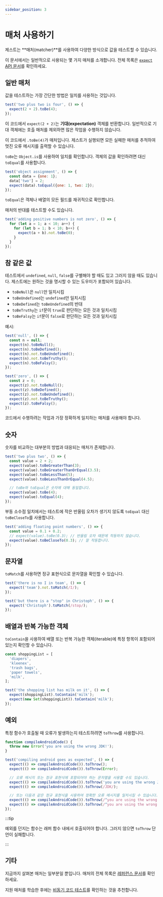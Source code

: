 ```yaml
---
sidebar_position: 3
---
```


# 매처 사용하기

제스트는 **매처(matcher)**를 사용하여 다양한 방식으로 값을 테스트할 수 있습니다.

이 문서에서는 일반적으로 사용되는 몇 가지 매처를 소개합니다. 전체 목록은 [`expect` API 문서](https://github.com/facebook/jest/blob/main/website/versioned_docs/version-29.2/ExpectAPI.md)를 확인하세요.

## 일반 매처

값을 테스트하는 가장 간단한 방법은 일치를 사용하는 것입니다.

```js
test('two plus two is four', () => {
  expect(2 + 2).toBe(4);
});
```

이 코드에서 `expect(2 + 2)`는 **기대(expectation)** 객체를 반환합니다. 일반적으로 기대 객체에는 호출 매처를 제외하면 많은 작업을 수행하지 않습니다.

이 코드에서 `.toBe(4)`가 매처입니다. 제스트가 실행되면 모든 실패한 매처를 추적하여 멋진 오류 메시지를 출력할 수 있습니다.

`toBe`는 `Object.is`를 사용하여 일치를 확인합니다. 객체의 값을 확인하려면 대신 `toEqual`를 사용합니다.

```js
test('object assignment', () => {
  const data = {one: 1};
  data['two'] = 2;
  expect(data).toEqual({one: 1, two: 2});
});
```

`toEqual`은 객체나 배열의 모든 필드를 재귀적으로 확인합니다.

매처의 반대를 테스트할 수도 있습니다.

```js
test('adding positive numbers is not zero', () => {
  for (let a = 1; a < 10; a++) {
    for (let b = 1; b < 10; b++) {
      expect(a + b).not.toBe(0);
    }
  }
});
```

## 참 같은 값

테스트에서 `undefined`, `null`, `false`를 구별해야 할 때도 있고 그러지 않을 때도 있습니다. 제스트에는 원하는 것을 명시할 수 있는 도우미가 포함되어 있습니다.

- `toBeNull`은 `null`만 일치시킴
- `toBeUndefined`는 `undefined`만 일치시킴
- `toBeDefined`는 `toBeUndefined`의 반대
- `toBeTruthy`는 `if`문이 `true`로 판단하는 모든 것과 일치시킴
- `toBeFalsy`는 `if`문이 `false`로 판단하는 모든 것과 일치시킴

예시:

```js
test('null', () => {
  const n = null;
  expect(n).toBeNull();
  expect(n).toBeDefined();
  expect(n).not.toBeUndefined();
  expect(n).not.toBeTruthy();
  expect(n).toBeFalsy();
});

test('zero', () => {
  const z = 0;
  expect(z).not.toBeNull();
  expect(z).toBeDefined();
  expect(z).not.toBeUndefined();
  expect(z).not.toBeTruthy();
  expect(z).toBeFalsy();
});
```

코드에서 수행하려는 작업과 가장 정확하게 일치하는 매처를 사용해야 합니다.

## 숫자

숫자를 비교하는 대부분의 방법과 대응되는 매처가 존재합니다.

```js
test('two plus two', () => {
  const value = 2 + 2;
  expect(value).toBeGreaterThan(3);
  expect(value).toBeGreaterThanOrEqual(3.5);
  expect(value).toBeLessThan(5);
  expect(value).toBeLessThanOrEqual(4.5);

  // toBe와 toEqual은 숫자에 대해 동일합니다.
  expect(value).toBe(4);
  expect(value).toEqual(4);
});
```

부동 소수점 일치에서는 테스트에 작은 반올림 오차가 생기지 않도록 `toEqual` 대신 `toBeCloseTo`를 사용합니다.

```js
test('adding floating point numbers', () => {
  const value = 0.1 + 0.2;
  // expect(value).toBe(0.3); // 반올림 오차 때문에 작동하지 않습니다.
  expect(value).toBeCloseTo(0.3); // 잘 작동합니다.
});
```

## 문자열

`toMatch`를 사용하면 정규 표현식으로 문자열을 확인할 수 있습니다.

```js
test('there is no I in team', () => {
  expect('team').not.toMatch(/I/);
});

test('but there is a "stop" in Christoph', () => {
  expect('Christoph').toMatch(/stop/);
});
```

## 배열과 반복 가능한 객체

`toContain`을 사용하여 배열 또는 반복 가능한 객체(iterable)에 특정 항목이 포함되어 있는지 확인할 수 있습니다.

```js
const shoppingList = [
  'diapers',
  'kleenex',
  'trash bags',
  'paper towels',
  'milk',
];

test('the shopping list has milk on it', () => {
  expect(shoppingList).toContain('milk');
  expect(new Set(shoppingList)).toContain('milk');
});
```

## 예외

특정 함수가 호출될 때 오류가 발생하는지 테스트하려면 `toThrow`를 사용합니다.

```js
function compileAndroidCode() {
  throw new Error('you are using the wrong JDK!');
}

test('compiling android goes as expected', () => {
  expect(() => compileAndroidCode()).toThrow();
  expect(() => compileAndroidCode()).toThrow(Error);

  // 오류 메시지 또는 정규 표현식에 포함되어야 하는 문자열을 사용할 수도 있습니다.
  expect(() => compileAndroidCode()).toThrow('you are using the wrong JDK');
  expect(() => compileAndroidCode()).toThrow(/JDK/);

  // 또는 다음과 같은 정규 표현식을 사용하여 정확한 오류 메시지를 일치시킬 수 있습니다.
  expect(() => compileAndroidCode()).toThrow(/^you are using the wrong JDK$/); // Test fails
  expect(() => compileAndroidCode()).toThrow(/^you are using the wrong JDK!$/); // Test pass
});
```

:::tip

예외를 던지는 함수는 래퍼 함수 내에서 호출되어야 합니다. 그러지 않으면 `toThrow` 단언이 실패합니다.

:::

## 기타

지금까지 살펴본 매처는 일부분일 뿐입니다. 매처의 전체 목록은 [레퍼런스 문서](https://jestjs.io/docs/29.1/expect)를 확인하세요.

지원 매처를 학습한 후에는 [비동기 코드 테스트](./asynchronous.md)를 확인하는 것을 추천합니다.